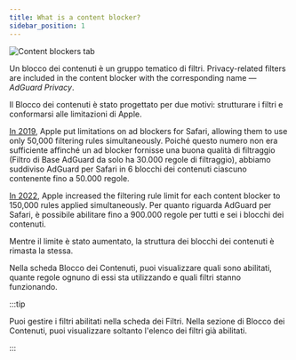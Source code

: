 ```yaml
---
title: What is a content blocker?
sidebar_position: 1
---
```


![Content blockers tab](https://cdn.adtidy.org/public/Adguard/Blog/AG_for_Safari_in-depth_review/Contentblockers.png)

Un blocco dei contenuti è un gruppo tematico di filtri. Privacy-related filters are included in the content blocker with the corresponding name — _AdGuard Privacy_.

Il Blocco dei contenuti è stato progettato per due motivi: strutturare i filtri e conformarsi alle limitazioni di Apple.

[In 2019](https://adguard.com/en/blog/adguard-safari-1-5.html), Apple put limitations on ad blockers for Safari, allowing them to use only 50,000 filtering rules simultaneously. Poiché questo numero non era sufficiente affinché un ad blocker fornisse una buona qualità di filtraggio (Filtro di Base AdGuard da solo ha 30.000 regole di filtraggio), abbiamo suddiviso AdGuard per Safari in 6 blocchi dei contenuti ciascuno contenente fino a 50.000 regole.

[In 2022](https://adguard.com/en/blog/adguard-for-safari-1-11.html), Apple increased the filtering rule limit for each content blocker to 150,000 rules applied simultaneously. Per quanto riguarda AdGuard per Safari, è possibile abilitare fino a 900.000 regole per tutti e sei i blocchi dei contenuti.

Mentre il limite è stato aumentato, la struttura dei blocchi dei contenuti è rimasta la stessa.

Nella scheda Blocco dei Contenuti, puoi visualizzare quali sono abilitati, quante regole ognuno di essi sta utilizzando e quali filtri stanno funzionando.

:::tip

Puoi gestire i filtri abilitati nella scheda dei Filtri. Nella sezione di Blocco dei Contenuti, puoi visualizzare soltanto l'elenco dei filtri già abilitati.

:::
